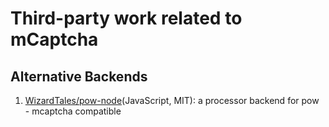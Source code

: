 # Third-party work related to mCaptcha

## Alternative Backends

1.  [WizardTales/pow-node](https://github.com/WizardTales/pow-node)(JavaScript,
    MIT): a processor backend for pow - mcaptcha compatible
